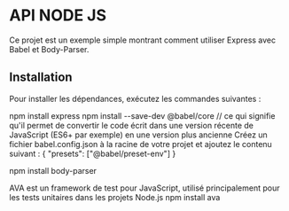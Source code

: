 
# API NODE JS

Ce projet est un exemple simple montrant comment utiliser Express avec Babel et Body-Parser.

## Installation

Pour installer les dépendances, exécutez les commandes suivantes :

npm install express
npm install --save-dev @babel/core // ce qui signifie qu'il permet de convertir le code écrit dans une version récente de JavaScript (ES6+ par exemple) en une version plus ancienne
Créez un fichier babel.config.json à la racine de votre projet et ajoutez le contenu suivant :
{
    "presets": ["@babel/preset-env"]
}

npm install body-parser

AVA est un framework de test pour JavaScript, utilisé principalement pour les tests unitaires dans les projets Node.js
npm install ava 
